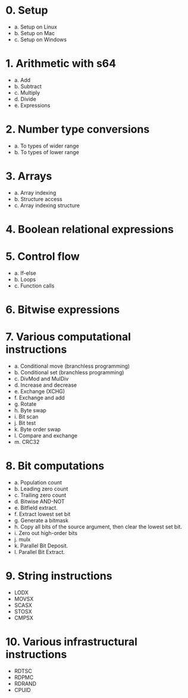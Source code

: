 # 0. Setup
 - a. Setup on Linux
 - b. Setup on Mac
 - c. Setup on Windows

# 1. Arithmetic with s64
 - a. Add
 - b. Subtract
 - c. Multiply
 - d. Divide
 - e. Expressions

# 2. Number type conversions
 - a. To types of wider range
 - b. To types of lower range

# 3. Arrays
 - a. Array indexing
 - b. Structure access
 - c. Array indexing structure

# 4. Boolean relational expressions

# 5. Control flow
 - a. If-else
 - b. Loops
 - c. Function calls

# 6. Bitwise expressions

# 7. Various computational instructions
 - a. Conditional move (branchless programming)
 - b. Conditional set (branchless programming)
 - c. DivMod and MulDiv
 - d. Increase and decrease
 - e. Exchange (XCHG)
 - f. Exchange and add
 - g. Rotate
 - h. Byte swap
 - i. Bit scan
 - j. Bit test
 - k. Byte order swap
 - l. Compare and exchange
 - m. CRC32

# 8. Bit computations
 - a. Population count
 - b. Leading zero count
 - c. Trailing zero count
 - d. Bitwise AND-NOT
 - e. Bitfield extract.
 - f. Extract lowest set bit
 - g. Generate a bitmask
 - h. Copy all bits of the source argument, then clear the lowest set bit.
 - i. Zero out high-order bits
 - j. mulx
 - k. Parallel Bit Deposit.
 - l. Parallel Bit Extract.

# 9. String instructions
 - LODX
 - MOVSX
 - SCASX
 - STOSX
 - CMPSX

# 10. Various infrastructural instructions
 - RDTSC
 - RDPMC
 - RDRAND
 - CPUID
